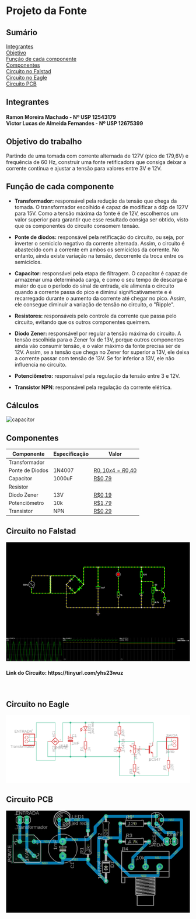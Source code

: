 # Projeto da Fonte

## Sumário
[Integrantes](#Integrantes) <br />
[Objetivo](#objetivo) <br />
[Função de cada componente](#funcao) <br />
[Componentes](#Componentes) <br />
[Circuito no Falstad](#falstad) <br />
[Circuito no Eagle](#eagle) <br />
[Circuito PCB](#pcb) <br />

## Integrantes
<h4> Ramon Moreira Machado - Nº USP 12543179 <br />
Victor Lucas de Almeida Fernandes - Nº USP 12675399 </h4>

<a name="objetivo"> </a>
## Objetivo do trabalho
Partindo de uma tomada com corrente alternada de 127V (pico de 179,6V)
e frequência de 60 Hz, construir uma fonte retificadora que consiga deixar 
a corrente contínua e ajustar a tensão para valores entre 3V e 12V.


<a name="funcao"> </a>
## Função de cada componente

* **Transformador:** 
responsável pela redução da tensão que chega da tomada. O transformador
escolhido é capaz de modificar a ddp de 127V para 15V. Como a tensão máxima 
da fonte é de 12V, escolhemos um valor superior para garantir que esse resultado
consiga ser obtido, visto que os componentes do circuito consomem tensão.

* **Ponte de diodos:** 
responsável pela retificação do circuito, ou seja, por inverter o 
semiciclo negativo da corrente alternada. Assim, o circuito é abastecido com a corrente 
em ambos os semiciclos da corrente. No entanto, ainda existe variação na tensão, decorrente
da troca entre os semiciclos.

* **Capacitor:** 
responsável pela etapa de filtragem. 
O capacitor é capaz de armazenar uma determinada carga, e como o seu tempo de descarga é maior
do que o período do sinal de entrada, ele alimenta o circuito quando a corrente passa do pico e diminui 
significativamente e é recarregado durante o aumento da corrente até chegar no pico. 
Assim, ele consegue diminuir a variação de tensão no circuito, o "Ripple".

* **Resistores:**
responsáveis pelo controle da corrente que passa pelo circuito, 
evitando que os outros componentes queimem.

* **Diodo Zener:**
responsável por regular a tensão máxima do circuito. A tensão escolhida para o Zener foi de 13V, porque 
outros componentes ainda vão consumir tensão, e o valor máximo da fonte precisa ser de 12V. 
Assim, se a tensão que chega no Zener for superior a 13V, ele deixa a corrente passar com tensão de 13V.
Se for inferior a 13V, ele não influencia no circuito.

* **Potenciômetro:**
responsável pela regulação da tensão entre 3 e 12V.

* **Transistor NPN**:
responsável pela regulação da corrente elétrica.

## Cálculos
![capacitor](https://user-images.githubusercontent.com/87901904/127382407-2d539f91-ec64-4b7b-adc1-0101e070e740.png)

## Componentes

| Componente | Especificação | Valor |
| --- | --- | --- |
| Transformador | | |`R$ x`|
| Ponte de Diodos | 1N4007 | [R$0,10 x 4 = R$0,40][diodos] | |
| Capacitor | 1000uF | [R$0,79][capacitor] | |
| Resistor | | | |
| Diodo Zener | 13V | [R$0,19][zener]| |
| Potenciômetro | 10k | [R$1,79][potenciometro] | |
| Transistor | NPN | [R$0,29][npn]| |

[diodos]: https://www.baudaeletronica.com.br/diodo-1n4007.html
[capacitor]: https://www.baudaeletronica.com.br/capacitor-eletrolitico-1000uf-25v.html?gclid=CjwKCAjwgISIBhBfEiwALE19SV9PtG2yy8U5UN-H_dH_FWmCW822ftNFBUs8vyb2IieIiflBTjFcrRoCpP0QAvD_BwE
[zener]: https://www.baudaeletronica.com.br/diodo-zener-1n4743-13v-1w.html?gclid=CjwKCAjwgISIBhBfEiwALE19SRW7bm8yXdRT0GTHfEzPJIUN8f9VPnWAHMp7ED1Eef8v-AIL5G_f7RoC4P0QAvD_BwE
[potenciometro]: https://www.baudaeletronica.com.br/potenciometro-linear-de-10k-10000.html?gclid=CjwKCAjwgISIBhBfEiwALE19SfFnNJtX0-Vd7lZdZ-2e183X3vlfUzLg71sWm2MVyKX1NRZIPBpZ1BoC5EsQAvD_BwE
[npn]: https://www.baudaeletronica.com.br/transistor-npn-2n2222.html?gclid=CjwKCAjwgISIBhBfEiwALE19SU9pQN6ihh4v9VTW-1ot3MlpanbD9w5BCGmXj4O_K-mzTs0KxVAMlRoClfwQAvD_BwE

<a name="falstad"> </a>
## Circuito no Falstad
![Circuito Falstad](falstad.png)
<h4>Link do Circuito: https://tinyurl.com/yhs23wuz</h4>
<br \>

<a name="eagle"> </a>
## Circuito no Eagle
![Circuito Eagle](eagle.png)

<a name="pcb"> </a>
## Circuito PCB
![Circuito PCB](circuitoPCB.png)
